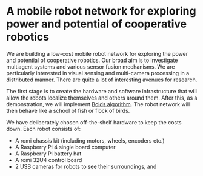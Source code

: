 # A mobile robot network for exploring power and potential of cooperative robotics

We are building a low-cost mobile robot network for exploring the
power and potential of cooperative robotics. Our broad aim is to
investigate multiagent systems and various sensor fusion
mechanisms. We are particularly interested in visual sensing and
multi-camera processing in a distributed manner. There are quite a lot
of interesting avenues for research.

The first stage is to create the hardware and software infrastructure
that will allow the robots localize themselves and others around
them. After this, as a demonstration, we will implement [Boids
algorithm](https://en.wikipedia.org/wiki/Boids). The robot network
will then behave like a school of fish or flock of birds.


We have deliberately chosen off-the-shelf hardware to keep the costs
down. Each robot consists of:
* A romi chassis kit (including motors, wheels, encoders etc.)
* A Raspberry Pi 4 single board computer
* A Raspberry Pi battery hat
* A romi 32U4 control board
* 2 USB cameras for robots to see their surroundings, and
